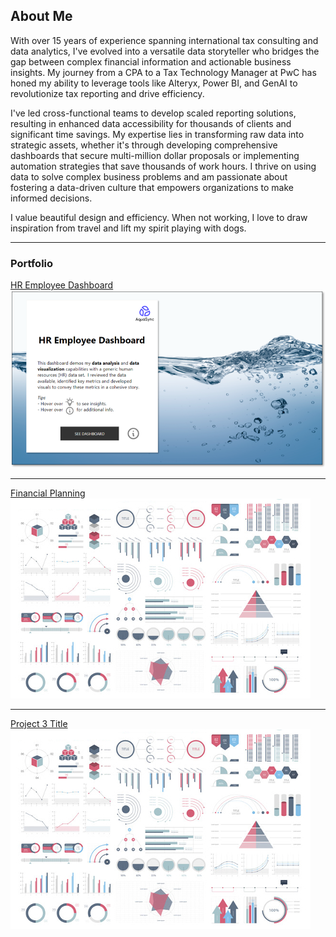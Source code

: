 ## About Me

With over 15 years of experience spanning international tax consulting and data analytics, I've evolved into a versatile data storyteller who bridges the gap between complex financial information and actionable business insights. My journey from a CPA to a Tax Technology Manager at PwC has honed my ability to leverage tools like Alteryx, Power BI, and GenAI to revolutionize tax reporting and drive efficiency. 

I've led cross-functional teams to develop scaled reporting solutions, resulting in enhanced data accessibility for thousands of clients and significant time savings. My expertise lies in transforming raw data into strategic assets, whether it's through developing comprehensive dashboards that secure multi-million dollar proposals or implementing automation strategies that save thousands of work hours. I thrive on using data to solve complex business problems and am passionate about fostering a data-driven culture that empowers organizations to make informed decisions.

I value beautiful design and efficiency. When not working, I love to draw inspiration from travel and lift my spirit playing with dogs.

---

### Portfolio 

[HR Employee Dashboard](/sample_page)
<img src="images/hr-home.png?raw=true"/>

---
[Financial Planning](/pdf/sample_presentation.pdf)
<img src="images/dummy_thumbnail.jpg?raw=true"/>

---
[Project 3 Title](http://example.com/)
<img src="images/dummy_thumbnail.jpg?raw=true"/>

